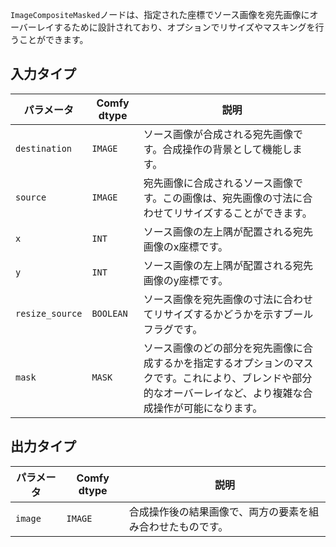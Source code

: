 `ImageCompositeMasked`ノードは、指定された座標でソース画像を宛先画像にオーバーレイするために設計されており、オプションでリサイズやマスキングを行うことができます。

## 入力タイプ

| パラメータ | Comfy dtype | 説明 |
|-----------|-------------|-------------|
| `destination` | `IMAGE` | ソース画像が合成される宛先画像です。合成操作の背景として機能します。 |
| `source` | `IMAGE` | 宛先画像に合成されるソース画像です。この画像は、宛先画像の寸法に合わせてリサイズすることができます。 |
| `x` | `INT` | ソース画像の左上隅が配置される宛先画像のx座標です。 |
| `y` | `INT` | ソース画像の左上隅が配置される宛先画像のy座標です。 |
| `resize_source` | `BOOLEAN` | ソース画像を宛先画像の寸法に合わせてリサイズするかどうかを示すブールフラグです。 |
| `mask` | `MASK` | ソース画像のどの部分を宛先画像に合成するかを指定するオプションのマスクです。これにより、ブレンドや部分的なオーバーレイなど、より複雑な合成操作が可能になります。 |

## 出力タイプ

| パラメータ | Comfy dtype | 説明 |
|-----------|-------------|-------------|
| `image` | `IMAGE` | 合成操作後の結果画像で、両方の要素を組み合わせたものです。 |

